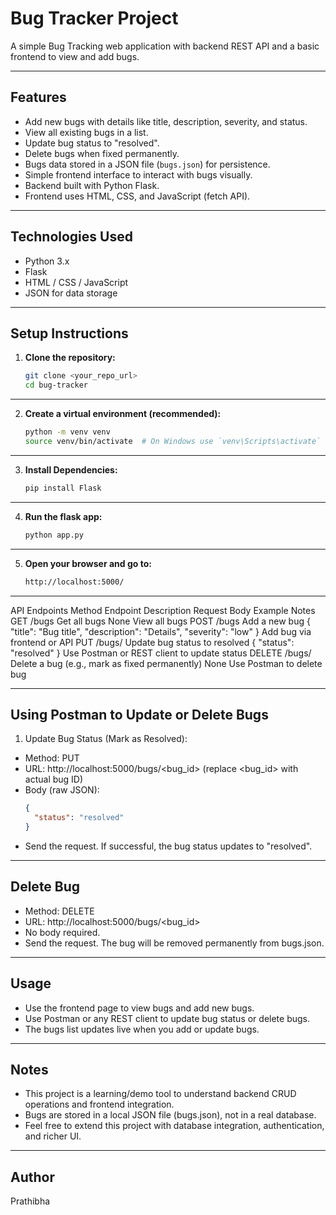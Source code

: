 # Bug Tracker Project

A simple Bug Tracking web application with backend REST API and a basic frontend to view and add bugs.

---

## Features

- Add new bugs with details like title, description, severity, and status.
- View all existing bugs in a list.
- Update bug status to "resolved".
- Delete bugs when fixed permanently.
- Bugs data stored in a JSON file (`bugs.json`) for persistence.
- Simple frontend interface to interact with bugs visually.
- Backend built with Python Flask.
- Frontend uses HTML, CSS, and JavaScript (fetch API).

---

## Technologies Used

- Python 3.x
- Flask
- HTML / CSS / JavaScript
- JSON for data storage

---

## Setup Instructions

1. **Clone the repository:**

   ```bash
   git clone <your_repo_url>
   cd bug-tracker

---

2. **Create a virtual environment (recommended):**

   ```bash
   python -m venv venv
   source venv/bin/activate  # On Windows use `venv\Scripts\activate`

---
3. **Install Dependencies:**
    ```bash
    pip install Flask
---
4. **Run the flask app:**
    ```bash
    python app.py
---
5. **Open your browser and go to:**
    ```bash
    http://localhost:5000/
---

API Endpoints
Method	Endpoint	Description	Request Body Example	Notes
GET	/bugs	Get all bugs	None	View all bugs
POST	/bugs	Add a new bug	{ "title": "Bug title", "description": "Details", "severity": "low" }	Add bug via frontend or API
PUT	/bugs/<id>	Update bug status to resolved	{ "status": "resolved" }	Use Postman or REST client to update status
DELETE	/bugs/<id>	Delete a bug (e.g., mark as fixed permanently)	None	Use Postman to delete bug

 ---

## Using Postman to Update or Delete Bugs
1. Update Bug Status (Mark as Resolved):
- Method: PUT
- URL: http://localhost:5000/bugs/<bug_id> (replace <bug_id> with actual bug ID)
- Body (raw JSON):
  ```json
  {
    "status": "resolved"
  }
- Send the request. If successful, the bug status updates to "resolved".
  
---

## Delete Bug 
- Method: DELETE
- URL: http://localhost:5000/bugs/<bug_id>
- No body required.
- Send the request. The bug will be removed permanently from bugs.json.

---

## Usage
- Use the frontend page to view bugs and add new bugs.
- Use Postman or any REST client to update bug status or delete bugs.
- The bugs list updates live when you add or update bugs.

---

## Notes
- This project is a learning/demo tool to understand backend CRUD operations and frontend integration.
- Bugs are stored in a local JSON file (bugs.json), not in a real database.
- Feel free to extend this project with database integration, authentication, and richer UI.
---

## Author
Prathibha 



##
